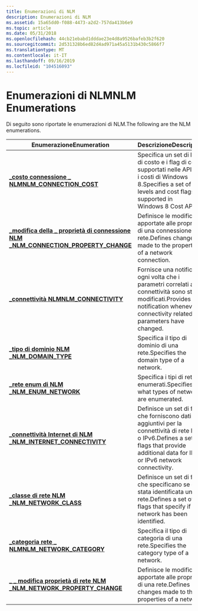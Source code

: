 ```yaml
---
title: Enumerazioni di NLM
description: Enumerazioni di NLM
ms.assetid: 15a65dd0-f088-4473-a2d2-757da413b6e9
ms.topic: article
ms.date: 05/31/2018
ms.openlocfilehash: 44cb21ebabd1dddae23e4d8a9526bafeb3b2f620
ms.sourcegitcommit: 2d531328b6ed82d4ad971a45a5131b430c5866f7
ms.translationtype: MT
ms.contentlocale: it-IT
ms.lasthandoff: 09/16/2019
ms.locfileid: "104516093"
---
```

# <a name="nlm-enumerations"></a><span data-ttu-id="84da2-103">Enumerazioni di NLM</span><span class="sxs-lookup"><span data-stu-id="84da2-103">NLM Enumerations</span></span>

<span data-ttu-id="84da2-104">Di seguito sono riportate le enumerazioni di NLM.</span><span class="sxs-lookup"><span data-stu-id="84da2-104">The following are the NLM enumerations.</span></span>

| <span data-ttu-id="84da2-105">Enumerazione</span><span class="sxs-lookup"><span data-stu-id="84da2-105">Enumeration</span></span>                                                                 | <span data-ttu-id="84da2-106">Descrizione</span><span class="sxs-lookup"><span data-stu-id="84da2-106">Description</span></span>                                                                                |
|-----------------------------------------------------------------------------|--------------------------------------------------------------------------------------------|
| [<span data-ttu-id="84da2-107">**\_costo connessione \_ NLM**</span><span class="sxs-lookup"><span data-stu-id="84da2-107">**NLM\_CONNECTION\_COST**</span></span>](/windows/desktop/api/Netlistmgr/ne-netlistmgr-nlm_connection_cost)                        | <span data-ttu-id="84da2-108">Specifica un set di livelli di costo e i flag di costo supportati nelle API per i costi di Windows 8.</span><span class="sxs-lookup"><span data-stu-id="84da2-108">Specifies a set of cost levels and cost flags supported in Windows 8 Cost APIs.</span></span>            |
| [<span data-ttu-id="84da2-109">**\_modifica della \_ proprietà di connessione NLM \_**</span><span class="sxs-lookup"><span data-stu-id="84da2-109">**NLM\_CONNECTION\_PROPERTY\_CHANGE**</span></span>](/windows/desktop/api/Netlistmgr/ne-netlistmgr-nlm_connection_property_change) | <span data-ttu-id="84da2-110">Definisce le modifiche apportate alle proprietà di una connessione di rete.</span><span class="sxs-lookup"><span data-stu-id="84da2-110">Defines changes made to the properties of a network connection.</span></span>                            |
| [<span data-ttu-id="84da2-111">**\_connettività NLM**</span><span class="sxs-lookup"><span data-stu-id="84da2-111">**NLM\_CONNECTIVITY**</span></span>](/windows/desktop/api/Netlistmgr/ne-netlistmgr-nlm_connectivity)                               | <span data-ttu-id="84da2-112">Fornisce una notifica ogni volta che i parametri correlati alla connettività sono stati modificati.</span><span class="sxs-lookup"><span data-stu-id="84da2-112">Provides notification whenever connectivity related parameters have changed.</span></span>               |
| [<span data-ttu-id="84da2-113">**\_tipo di dominio NLM \_**</span><span class="sxs-lookup"><span data-stu-id="84da2-113">**NLM\_DOMAIN\_TYPE**</span></span>](/windows/desktop/api/Netlistmgr/ne-netlistmgr-nlm_domain_type)                                | <span data-ttu-id="84da2-114">Specifica il tipo di dominio di una rete.</span><span class="sxs-lookup"><span data-stu-id="84da2-114">Specifies the domain type of a network.</span></span>                                                    |
| [<span data-ttu-id="84da2-115">**\_rete enum di NLM \_**</span><span class="sxs-lookup"><span data-stu-id="84da2-115">**NLM\_ENUM\_NETWORK**</span></span>](/windows/desktop/api/Netlistmgr/ne-netlistmgr-nlm_enum_network)                              | <span data-ttu-id="84da2-116">Specifica i tipi di reti enumerati.</span><span class="sxs-lookup"><span data-stu-id="84da2-116">Specifies what types of networks are enumerated.</span></span>                                           |
| [<span data-ttu-id="84da2-117">**\_connettività Internet di NLM \_**</span><span class="sxs-lookup"><span data-stu-id="84da2-117">**NLM\_INTERNET\_CONNECTIVITY**</span></span>](/windows/desktop/api/Netlistmgr/ne-netlistmgr-nlm_internet_connectivity)            | <span data-ttu-id="84da2-118">Definisce un set di flag che forniscono dati aggiuntivi per la connettività di rete IPv4 o IPv6.</span><span class="sxs-lookup"><span data-stu-id="84da2-118">Defines a set of flags that provide additional data for IPv4 or IPv6 network connectivity.</span></span> |
| [<span data-ttu-id="84da2-119">**\_classe di rete NLM \_**</span><span class="sxs-lookup"><span data-stu-id="84da2-119">**NLM\_NETWORK\_CLASS**</span></span>](/windows/desktop/api/Netlistmgr/ne-netlistmgr-nlm_network_class)                            | <span data-ttu-id="84da2-120">Definisce un set di flag che specificano se è stata identificata una rete.</span><span class="sxs-lookup"><span data-stu-id="84da2-120">Defines a set of flags that specify if a network has been identified.</span></span>                      |
| [<span data-ttu-id="84da2-121">**\_categoria rete \_ NLM**</span><span class="sxs-lookup"><span data-stu-id="84da2-121">**NLM\_NETWORK\_CATEGORY**</span></span>](/windows/desktop/api/Netlistmgr/ne-netlistmgr-nlm_network_category)                      | <span data-ttu-id="84da2-122">Specifica il tipo di categoria di una rete.</span><span class="sxs-lookup"><span data-stu-id="84da2-122">Specifies the category type of a network.</span></span>                                                  |
| [<span data-ttu-id="84da2-123">**\_ \_ modifica proprietà di rete NLM \_**</span><span class="sxs-lookup"><span data-stu-id="84da2-123">**NLM\_NETWORK\_PROPERTY\_CHANGE**</span></span>](/windows/desktop/api/Netlistmgr/ne-netlistmgr-nlm_network_property_change)       | <span data-ttu-id="84da2-124">Definisce le modifiche apportate alle proprietà di una rete.</span><span class="sxs-lookup"><span data-stu-id="84da2-124">Defines changes made to the properties of a network.</span></span>                                       |



 

 

 




